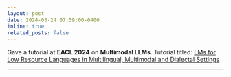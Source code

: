 ```yaml
---
layout: post
date: 2024-03-24 07:59:00-0400
inline: true
related_posts: false
---
```


Gave a tutorial at **EACL 2024** on **Multimodal LLMs**. Tutorial titled: <a href="https://llm-low-resource-lang.github.io">LMs for Low Resource Languages in Multilingual, Multimodal and Dialectal Settings</a>

---